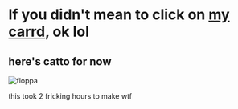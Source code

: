 # If you didn't mean to click on [my carrd](https://splashyy.carrd.co/), ok lol
## here's catto for now



![floppa](https://user-images.githubusercontent.com/96285681/146523671-b6af522f-768a-4724-bcda-5e02deb6bde6.gif)

this took 2 fricking hours to make wtf
